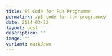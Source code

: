 ```yaml
---
title: P5 Code for Fun Programme
permalink: /p5-code-for-fun-programme/
date: 2024-03-22
layout: post
description: ""
image: ""
variant: markdown
---
```

